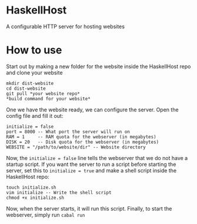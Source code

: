 # HaskellHost
 A configurable HTTP server for hosting websites
 
# How to use
Start out by making a new folder for the website inside the HaskellHost repo and clone your website
```
mkdir dist-website
cd dist-website
git pull *your website repo*
*build command for your website*
```
One we have the website ready, we can configure the server. Open the config file and fill it out:
```
initialize = false
port = 8000 -- What port the server will run on
RAM = 1     -- RAM quota for the webserver (in megabytes)
DISK = 20   -- Disk quota for the webserver (in megabytes)
WEBSITE = "/path/to/website/dir" -- Website directory
```
Now, the `initialize = false` line tells the webserver that we do not have a startup script. If you want the server to run a script before starting the server, set this to `initialize = true` and make a shell script inside the HaskellHost repo:
```
touch initialize.sh
vim initialize -- Write the shell script
chmod +x initialize.sh
```
Now, when the server starts, it will run this script.
Finally, to start the webserver, simply run `cabal run`
